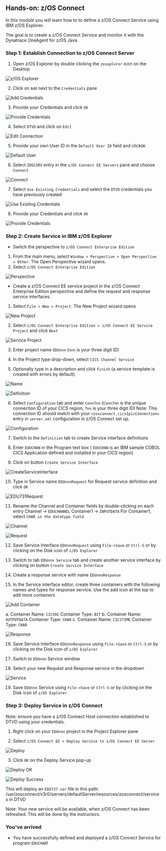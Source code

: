 ## Hands-on: z/OS Connect

In this module you will learn how to to define a z/OS Connect Service using IBM z/OS Explorer.

The goal is to create a z/OS Connect Service and monitor it with the Dynatrace OneAgent for z/OS Java.


### Step 1: Establish Connection to z/OS Connect Server
1. Open z/OS Explorer by double clicking the `zosxplorer` icon on the Desktop

![z/OS Explorer](../../assets/images/zosexplorer.png)

2. Click on `Add` next to the `Credentials` pane

![Add Credentials](../../assets/images/Add_Credentials.png)

3. Provide your Credentials and click `OK`

![Provide Credentials](../../assets/images/Provide_Credentials.png)

4. Select `DTVD` and click on `Edit`

![Edit Connection](../../assets/images/Edit_Connection.png)

5. Provide your own User ID in the `Default User ID` field and click`OK`

![Default User](../../assets/images/Change_DefaultUser.png)

6. Select `ZOSCSRV` entry in the `z/OS Connect EE Servers` pane and choose `Connect`

![Connect](../../assets/images/Connect_ZOSSRV.png)

7. Select `Use Existing Credentials` and select the `DTVD` credentials you have previously created

![Use Existing Credentials](../../assets/images/Signon_ZOSSRV.png)
   
8. Provide your Credentials and click `OK`

![Provide Credentials](../../assets/images/Signon.png)
   
   
### Step 2: Create Service in IBM z/OS Explorer
- Switch the perspective to `z/OS Connect Enterprise Edition`
1.	From the main menu, select `Window > Perspective > Open Perspective > Other`. The Open Perspective wizard opens.
2.	Select `z/OS Connect Enterprise Edition`

![Perspective](../../assets/images/perspective.png)

- Create a z/OS Connect EE service project in the z/OS Connect Enterprise Edition perspective and define the request and response service interfaces.

1.	Select `File > New > Project`. The New Project wizard opens

![New Project](../../assets/images/newproject.png)

2.	Select `z/OS Connect Enterprise Edition > z/OS Connect EE Service Project` and click `Next`

![Service Project](../../assets/images/serviceproject.png)

3.	Enter project name `EDUnnn` (`nnn` is your three digit ID)

4.	In the Project type drop-down, select `CICS Channel Service` 

5.	Optionally type in a description and click `Finish` (a service template is created with errors by default)

![Name](../../assets/images/projectname.png)

![Definition](../../assets/images/Definition.png)

6.	Select `Configuration` tab and enter `Conn7nn` (`Conn7nn` is the unique connection ID of your CICS region, `7nn` is your three digit ID) 
Note: This connection ID should match with your `<zosconnect_cicsIpicConnection>` entry in `server.xml` configuration in z/OS Connect set up. 

![Configuration](../../assets/images/Configuration.png)

7.	Switch to the `Definition` tab to create Service interface definitions

8.	Enter `EDUCHAN` in the Program text box ( `EDUCHAN` is an IBM sample COBOL CICS Application defined and installed in your CICS region)

9.	Click on button `Create Service Interface`

![CreateServiceInterface](../../assets/images/CreateServiceInterface.png)

10.	Type in Service name `EDUnnnRequest` for Request service definition and click `OK`

![EDU731Request](../../assets/images/EDU731Request.png)

11.	Rename the Channel and Container fields by double-clicking on each entry
Channel -> `EDUCHANNEL`
Container1 -> `INPUTDATA`
For Container1, select `CHAR in the datatype field`

![Channel](../../assets/images/INPUTDATA.png)

![Request](../../assets/images/SIRequest.png)

12.	Save Service Interface `EDUnnnRequest` using `File->Save` or `Ctrl-S` or by clicking on the Disk icon of `z/OS Explorer`

13.	Switch to tab `EDUnnn Service` tab and create another service interface by clicking on button `Create Service Interface`

14.	Create a response service with name `EDUnnnResponse`

15.	In the Service interface editor, create three containers with the following names and types for response service. Use the add icon at the top to add more containers

![Add Container](../../assets/images/AddContainer.png)

a.	Container Name: `CICSRC`     Container Type: `BIT`
b.	Container Name: `OUTPUTDATA` Container Type: `CHAR`
c.	Container Name: `CICSTIME`   Container Type: `CHAR`

![Response](../../assets/images/SIResponse.png)

16.	Save Service Interface `EDUnnnResponse` using `File->Save` or `Ctrl-S` or by clicking on the Disk icon of `z/OS Explorer`

17.	Switch to `EDUnnn` Service window

18.	Select your new Request and Response service in the dropdown

![Service](../../assets/images/EDU731Service.png)

19.	Save `EDUnnn` Service using `File->Save` or `Ctrl-S` or by clicking on the Disk icon of `z/OS Explorer`


### Step 3: Deploy Service in z/OS Connect

Note: ensure you have a z/OS Connect Host connection established to DTVD using your credentials.

1.	Right click on your `EDUnnn` project in the Project Explorer pane

2.	Select `z/OS Connect EE > Deploy Service to z/OS Connect EE Server`

![Deploy](../../assets/images/Deploy.png)

3.	Click `OK` on the Deploy Service pop-up

![Deploy OK](../../assets/images/DeployOK.png)

![Deploy Success](../../assets/images/DeploySuccess.png)

This will deploy an `EDU737.sar` file in this path: /var/zosconnect/v3r0/servers/defaultServer/resources/zosconnect/services in DTVD

Note: Your new service will be available, when z/OS Connect has been refreshed. This will be done by the instructors.


### You've arrived
- You have successfully defined and deployed a z/OS Connect Service for program `EDUCHAN`! 





